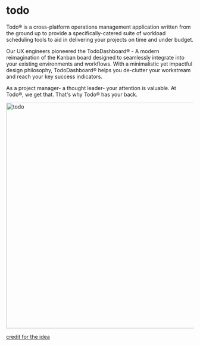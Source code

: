 # todo
Todo® is a cross-platform operations management application written from
the ground up to provide a specifically-catered suite of workload
scheduling tools to aid in delivering your projects on time and under budget.

Our UX engineers pioneered the TodoDashboard® - A modern reimagination
of the Kanban board designed to seamlessly integrate into your existing
environments and workflows. With a minimalistic yet impactful design
philosophy, TodoDashboard® helps you de-clutter your workstream
and reach your key success indicators.

As a project manager- a thought leader- your attention is
valuable. At Todo®, we get that. That's why Todo® has your back.

<img width="605" alt="todo" src="https://user-images.githubusercontent.com/83528263/160613897-7c5c7a66-29b4-4f1e-9f5d-d805e2457b2c.png">

[credit for the idea](https://www.reddit.com/r/unixporn/comments/px5rcq/oc_todo_simple_task_organizer_written_in_rust/)
